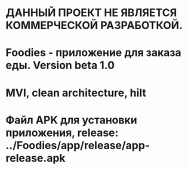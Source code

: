 # ДАННЫЙ ПРОЕКТ НЕ ЯВЛЯЕТСЯ КОММЕРЧЕСКОЙ РАЗРАБОТКОЙ.

# Foodies - приложение для заказа еды. Version beta 1.0

# MVI, clean architecture, hilt

# Файл APK для установки приложения, release: ../Foodies/app/release/app-release.apk
